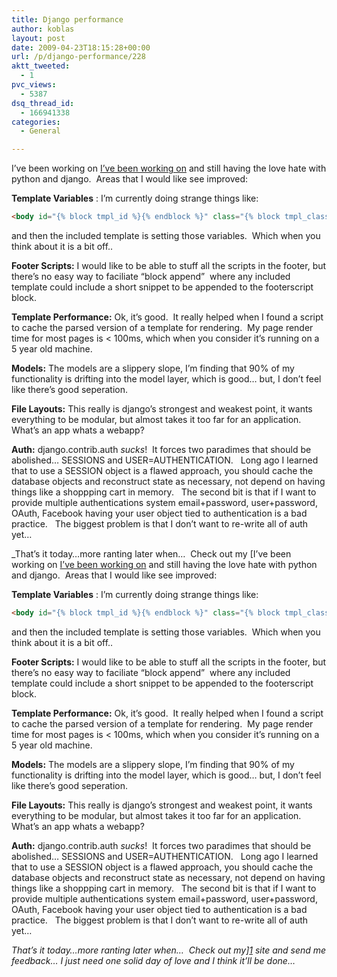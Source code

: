 ```yaml
---
title: Django performance
author: koblas
layout: post
date: 2009-04-23T18:15:28+00:00
url: /p/django-performance/228
aktt_tweeted:
  - 1
pvc_views:
  - 5387
dsq_thread_id:
  - 166941338
categories:
  - General

---
```

I&#8217;ve been working on [I&#8217;ve been working on][1] and still having the love hate with python and django.  Areas that I would like see improved:

**Template Variables** : I&#8217;m currently doing strange things like:

```html
<body id="{% block tmpl_id %}{% endblock %}" class="{% block tmpl_class %}{% endblock %}">
```

and then the included template is setting those variables.  Which when you think about it is a bit off..

**Footer Scripts:** I would like to be able to stuff all the scripts in the footer, but there&#8217;s no easy way to faciliate &#8220;block append&#8221;  where any included template could include a short snippet to be appended to the footerscript block.

**Template Performance:** Ok, it&#8217;s good.  It really helped when I found a script to cache the parsed version of a template for rendering.  My page render time for most pages is < 100ms, which when you consider it&#8217;s running on a 5 year old machine.

**Models:** The models are a slippery slope, I&#8217;m finding that 90% of my functionality is drifting into the model layer, which is good&#8230; but, I don&#8217;t feel like there&#8217;s good seperation.

**File Layouts:** This really is django&#8217;s strongest and weakest point, it wants everything to be modular, but almost takes it too far for an application.  What&#8217;s an app whats a webapp?

**Auth:** django.contrib.auth _sucks_!  It forces two paradimes that should be abolished&#8230; SESSIONS and USER=AUTHENTICATION.   Long ago I learned that to use a SESSION object is a flawed approach, you should cache the database objects and reconstruct state as necessary, not depend on having things like a shoppping cart in memory.   The second bit is that if I want to provide multiple authentications system email+password, user+password, OAuth, Facebook having your user object tied to authentication is a bad practice.   The biggest problem is that I don&#8217;t want to re-write all of auth yet&#8230;

_That&#8217;s it today&#8230;more ranting later when&#8230;  Check out my [I&#8217;ve been working on [I&#8217;ve been working on][1] and still having the love hate with python and django.  Areas that I would like see improved:

**Template Variables** : I&#8217;m currently doing strange things like:

```html
<body id="{% block tmpl_id %}{% endblock %}" class="{% block tmpl_class %}{% endblock %}">
```

and then the included template is setting those variables.  Which when you think about it is a bit off..

**Footer Scripts:** I would like to be able to stuff all the scripts in the footer, but there&#8217;s no easy way to faciliate &#8220;block append&#8221;  where any included template could include a short snippet to be appended to the footerscript block.

**Template Performance:** Ok, it&#8217;s good.  It really helped when I found a script to cache the parsed version of a template for rendering.  My page render time for most pages is < 100ms, which when you consider it&#8217;s running on a 5 year old machine.

**Models:** The models are a slippery slope, I&#8217;m finding that 90% of my functionality is drifting into the model layer, which is good&#8230; but, I don&#8217;t feel like there&#8217;s good seperation.

**File Layouts:** This really is django&#8217;s strongest and weakest point, it wants everything to be modular, but almost takes it too far for an application.  What&#8217;s an app whats a webapp?

**Auth:** django.contrib.auth _sucks_!  It forces two paradimes that should be abolished&#8230; SESSIONS and USER=AUTHENTICATION.   Long ago I learned that to use a SESSION object is a flawed approach, you should cache the database objects and reconstruct state as necessary, not depend on having things like a shoppping cart in memory.   The second bit is that if I want to provide multiple authentications system email+password, user+password, OAuth, Facebook having your user object tied to authentication is a bad practice.   The biggest problem is that I don&#8217;t want to re-write all of auth yet&#8230;

_That&#8217;s it today&#8230;more ranting later when&#8230;  Check out my][1] site and send me feedback&#8230; I just need one solid day of love and I think it&#8217;ll be done&#8230;_

 [1]: http://zapquiz.com/
